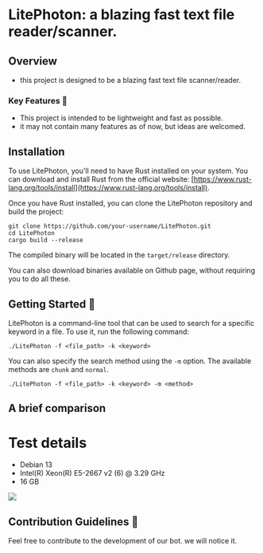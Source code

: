 # LitePhoton: a blazing fast text file reader/scanner.


## Overview

- this project is designed to be a blazing fast text file scanner/reader.

### Key Features 🚀

- This project is intended to be lightweight and fast as possible.
- it may not contain many features as of now, but ideas are welcomed.

## Installation

To use LitePhoton, you'll need to have Rust installed on your system. You can download and install Rust from the official website: [https://www.rust-lang.org/tools/install](https://www.rust-lang.org/tools/install).

Once you have Rust installed, you can clone the LitePhoton repository and build the project:

```
git clone https://github.com/your-username/LitePhoton.git
cd LitePhoton
cargo build --release
```

The compiled binary will be located in the `target/release` directory.

You can also download binaries available on Github page, without requiring you to do all these.

## Getting Started 🚧

LitePhoton is a command-line tool that can be used to search for a specific keyword in a file. To use it, run the following command:

```
./LitePhoton -f <file_path> -k <keyword>
```

You can also specify the search method using the `-m` option. The available methods are `chunk` and `normal`.

```
./LitePhoton -f <file_path> -k <keyword> -m <method>
```
## A brief comparison
# Test details
- Debian 13
- Intel(R) Xeon(R) E5-2667 v2 (6) @ 3.29 GHz
- 16 GB
<img src="https://media.discordapp.net/attachments/1406334294875570219/1410670184573960262/zaJcqyR.png?ex=68b1dc7c&is=68b08afc&hm=7c52eb368574175fff7186e9fea819f3a3636f33d4a9ed2798b45a81c1c0787a&=&format=webp&quality=lossless&width=1314&height=681"/>


## Contribution Guidelines 🤝
Feel free to contribute to the development of our bot. we will notice it.